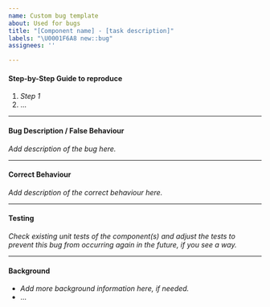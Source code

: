 ```yaml
---
name: Custom bug template
about: Used for bugs
title: "[Component name] - [task description]"
labels: "\U0001F6A8 new::bug"
assignees: ''

---
```


#### Step-by-Step Guide to reproduce

1. _Step 1_
2. ...

----
#### Bug Description / False Behaviour

_Add description of the bug here._

----
#### Correct Behaviour

_Add description of the correct behaviour here._

----
#### Testing

_Check existing unit tests of the component(s) and adjust the tests to prevent this bug from occurring again in the future, if you see a way._

----
#### Background
- _Add more background information here, if needed._
- ...
